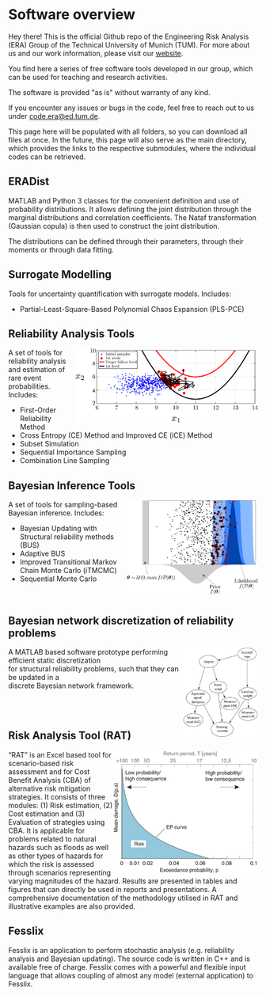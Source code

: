 # Software overview

Hey there! This is the official Github repo of the Engineering Risk Analysis (ERA) Group of the Technical University of Munich (TUM).
For more about us and our work information, please visit our [website](https://www.cee.ed.tum.de/era/era-group/).

You find here a series of free software tools developed in our group, which can be used for teaching and research activities.

The software is provided "as is" without warranty of any kind.

If you encounter any issues or bugs in the code, feel free to reach out to us under [code.era@ed.tum.de](code.era@ed.tum.de).

This page here will be populated with all folders, so you can download all files at once. In the future, this page will also serve as the main directory, which provides the links to the respective submodules, where the individual codes can be retrieved.


## ERADist

MATLAB and Python 3 classes for the convenient definition and use of probability distributions. It allows defining the joint distribution through the marginal distributions and correlation coefficients. The Nataf transformation (Gaussian copula) is then used to construct the joint distribution.

The distributions can be defined through their parameters, through their moments or through data fitting.


## Surrogate Modelling

Tools for uncertainty quantification with surrogate models. Includes:

- Partial-Least-Square-Based Polynomial Chaos Expansion (PLS-PCE)


## Reliability Analysis Tools

<img src="./images/reliability_analysis_pic.webp" align="right" height="150">
A set of tools for reliability analysis and estimation of rare event probabilities. Includes:

- First-Order Reliability Method
- Cross Entropy (CE) Method and Improved CE (iCE) Method
- Subset Simulation
- Sequential Importance Sampling
- Combination Line Sampling


## Bayesian Inference Tools

<img src="./Bayesian Inference Tools/images/adaptive_bus_pic.webp" align="right" height="190">
A set of tools for sampling-based Bayesian inference. Includes: 

- Bayesian Updating with Structural reliability methods (BUS)
- Adaptive BUS
- Improved Transitional Markov Chain Monte Carlo (iTMCMC)
- Sequential Monte Carlo
</br></br> </br>


## Bayesian network discretization of reliability problems

<img src="./images/BN_pic.png" align="right" height="180">
A MATLAB based software prototype performing efficient static discretization </br>
for structural reliability problems, such that they can be updated in a </br>
discrete Bayesian network framework.
</br></br></br></br>


## Risk Analysis Tool (RAT)

<img src="./Risk Analysis Tool (RAT)/images/rat_overview_pic.webp" align="right" height="250">
“RAT” is an Excel based tool for scenario-based risk assessment and for Cost Benefit Analysis (CBA) of alternative risk mitigation strategies. It consists of three modules: (1) Risk estimation, (2) Cost estimation and (3) Evaluation of strategies using CBA. It is applicable for problems related to natural hazards such as floods as well as other types of hazards for which the risk is assessed through scenarios representing varying magnitudes of the hazard. Results are presented in tables and figures that can directly be used in reports and presentations. A comprehensive documentation of the methodology utilised in RAT and illustrative examples are also provided. 


## Fesslix

Fesslix is an application to perform stochastic analysis (e.g. reliability analysis and Bayesian updating). The source code is written in C++ and is available free of charge. Fesslix comes with a powerful and flexible input language that allows coupling of almost any model (external application) to Fesslix.
</br> </br>  
